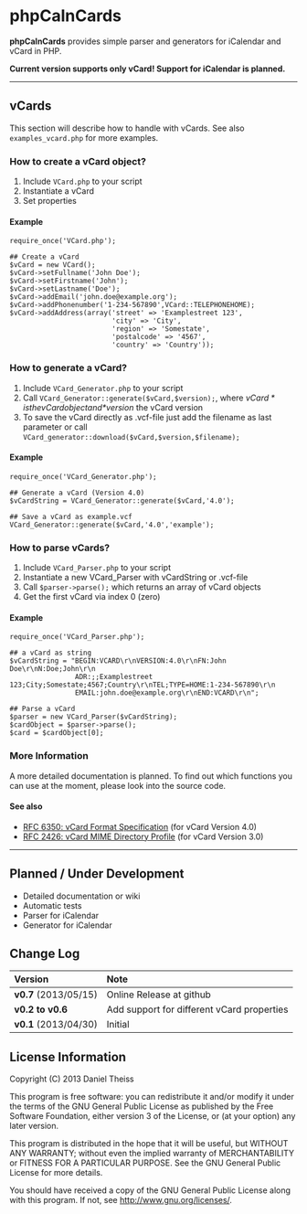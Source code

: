 # phpCalnCards #

**phpCalnCards** provides simple parser and generators for iCalendar and vCard in PHP.

**Current version supports only vCard! Support for iCalendar is planned.**

---

## vCards ##
This section will describe how to handle with vCards.
See also `examples_vcard.php` for more examples.

### How to create a vCard object? ###
1. Include `VCard.php` to your script
2. Instantiate a vCard
3. Set properties

#### Example ####

    require_once('VCard.php');
    
    ## Create a vCard
    $vCard = new VCard();
    $vCard->setFullname('John Doe');
    $vCard->setFirstname('John');
    $vCard->setLastname('Doe');
    $vCard->addEmail('john.doe@example.org');
    $vCard->addPhonenumber('1-234-567890',VCard::TELEPHONEHOME);
    $vCard->addAddress(array('street' => 'Examplestreet 123',
                             'city' => 'City',
                             'region' => 'Somestate',
                             'postalcode' => '4567',
                             'country' => 'Country'));
                             
 
### How to generate a vCard? ###
1. Include `VCard_Generator.php` to your script
2. Call `VCard_Generator::generate($vCard,$version);`, where *$vCard* is the vCard object and *$version* the vCard version
3. To save the vCard directly as .vcf-file just add the filename as last parameter or call `VCard_generator::download($vCard,$version,$filename);`

#### Example ####
    
    require_once('VCard_Generator.php');
    
    ## Generate a vCard (Version 4.0)
    $vCardString = VCard_Generator::generate($vCard,'4.0');
    
    ## Save a vCard as example.vcf
    VCard_Generator::generate($vCard,'4.0','example');
    
### How to parse vCards? ###
1. Include `VCard_Parser.php` to your script    
2. Instantiate a new VCard_Parser with vCardString or .vcf-file
3. Call `$parser->parse();` which returns an array of vCard objects
4. Get the first vCard via index 0 (zero)

#### Example ####

    require_once('VCard_Parser.php');
    
    ## a vCard as string
    $vCardString = "BEGIN:VCARD\r\nVERSION:4.0\r\nFN:John Doe\r\nN:Doe;John\r\n
                    ADR:;;Examplestreet 123;City;Somestate;4567;Country\r\nTEL;TYPE=HOME:1-234-567890\r\n
                    EMAIL:john.doe@example.org\r\nEND:VCARD\r\n";
    
    ## Parse a vCard
    $parser = new VCard_Parser($vCardString);
    $cardObject = $parser->parse();
    $card = $cardObject[0];

### More Information ###
A more detailed documentation is planned. To find out which functions you can use at the moment, please look into the source code.

#### See also ####

* [RFC 6350: vCard Format Specification](http://www.ietf.org/rfc/rfc6350.txt) (for vCard Version 4.0)
* [RFC 2426: vCard MIME Directory Profile](http://www.ietf.org/rfc/rfc2426.txt) (for vCard Version 3.0)

---

## Planned / Under Development ##

* Detailed documentation or wiki
* Automatic tests
* Parser for iCalendar
* Generator for iCalendar

## Change Log ##
 Version | Note 
:--------|:-----
 **v0.7** (2013/05/15) | Online Release at github
 **v0.2 to v0.6**      | Add support for different vCard properties
 **v0.1** (2013/04/30) | Initial

## License Information ##

Copyright (C) 2013  Daniel Theiss

This program is free software: you can redistribute it and/or modify
it under the terms of the GNU General Public License as published by
the Free Software Foundation, either version 3 of the License, or
(at your option) any later version.

This program is distributed in the hope that it will be useful,
but WITHOUT ANY WARRANTY; without even the implied warranty of
MERCHANTABILITY or FITNESS FOR A PARTICULAR PURPOSE.  See the
GNU General Public License for more details.

You should have received a copy of the GNU General Public License
along with this program.  If not, see <http://www.gnu.org/licenses/>.
